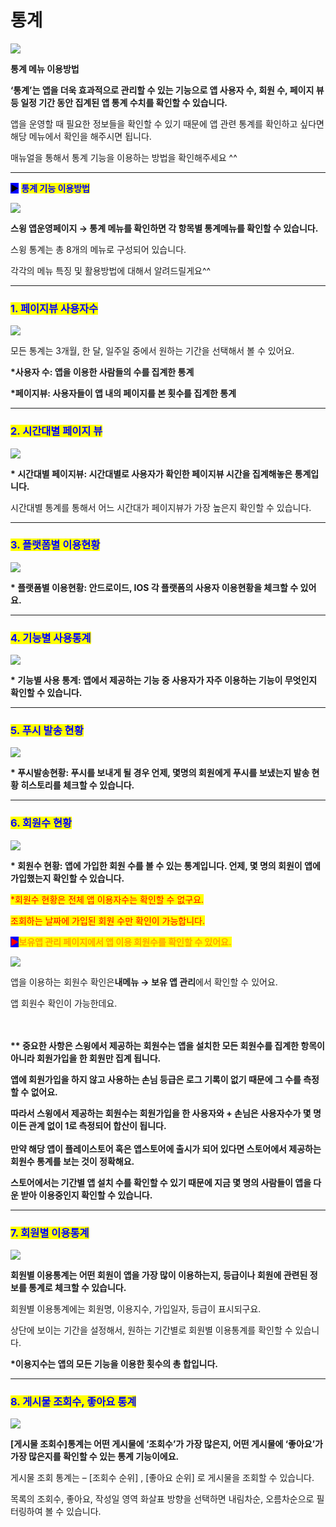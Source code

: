 # 통계

![](https://wp.swing2app.co.kr/wp-content/uploads/2018/10/%ED%86%B5%EA%B3%84%EC%A0%9C%EB%AA%A91.png)

**통계 메뉴 이용방법**

**‘통계’는 앱을 더욱 효과적으로 관리할 수 있는 기능으로 앱 사용자 수, 회원 수, 페이지 뷰 등 일정 기간 동안 집계된 앱 통계 수치를 확인할 수 있습니다.**

앱을 운영할 때 필요한 정보들을 확인할 수 있기 때문에 앱 관련 통계를 확인하고 싶다면 해당 메뉴에서 확인을 해주시면 됩니다.

매뉴얼을 통해서 통계 기능을 이용하는 방법을 확인해주세요 ^^

***

<mark style="background-color:blue;">**▶**</mark> <mark style="color:blue;">**통계 기능 이용방법**</mark>

![](https://wp.swing2app.co.kr/wp-content/uploads/2018/10/%ED%86%B5%EA%B3%84.png)

**스윙 앱운영페이지 → 통계 메뉴를 확인하면 각 항목별 통계메뉴를 확인할 수 있습니다.**&#x20;

스윙 통계는 총 8개의 메뉴로 구성되어 있습니다. &#x20;

각각의 메뉴 특징 및 활용방법에 대해서 알려드릴게요^^

***

### <mark style="color:blue;">**1. 페이지뷰 사용자수**</mark>

![](https://wp.swing2app.co.kr/wp-content/uploads/2018/10/%ED%86%B5%EA%B3%842.png)

모든 통계는 3개월, 한 달, 일주일 중에서 원하는 기간을 선택해서 볼 수 있어요.

**\*사용자 수: 앱을 이용한 사람들의 수를 집계한 통계**

**\*페이지뷰: 사용자들이 앱 내의 페이지를 본 횟수를 집계한 통계**

***

### <mark style="color:blue;">**2. 시간대별 페이지 뷰**</mark>

![](https://wp.swing2app.co.kr/wp-content/uploads/2018/10/%ED%86%B5%EA%B3%843.png)

**\* 시간대별 페이지뷰: 시간대별로 사용자가 확인한 페이지뷰 시간을 집계해놓은 통계입니다.**&#x20;

시간대별 통계를 통해서 어느 시간대가 페이지뷰가 가장 높은지 확인할 수 있습니다.

***

### <mark style="color:blue;">**3. 플랫폼별 이용현황**</mark>

![](https://wp.swing2app.co.kr/wp-content/uploads/2018/10/%ED%86%B5%EA%B3%84\_4.png)

**\* 플랫폼별 이용현황: 안드로이드, IOS 각 플랫폼의 사용자 이용현황을 체크할 수 있어요.**

***

### <mark style="color:blue;">**4. 기능별 사용통계**</mark>

![](https://wp.swing2app.co.kr/wp-content/uploads/2018/10/%EA%B8%B0%EB%8A%A5%EB%B3%84%EC%82%AC%EC%9A%A9%ED%86%B5%EA%B3%84.png)

**\* 기능별 사용 통계: 앱에서 제공하는 기능 중 사용자가 자주 이용하는 기능이 무엇인지 확인할 수 있습니다.**

***

### <mark style="color:blue;">**5. 푸시 발송 현황**</mark>

![](https://wp.swing2app.co.kr/wp-content/uploads/2018/10/%ED%91%B8%EC%8B%9C%EB%B0%9C%EC%86%A1%ED%86%B5%EA%B3%84.png)

**\* 푸시발송현황: 푸시를 보내게 될 경우 언제, 몇명의 회원에게 푸시를 보냈는지 발송 현황 히스토리를 체크할 수 있습니다.**

***

### <mark style="color:blue;">**6. 회원수 현황**</mark>

![](https://wp.swing2app.co.kr/wp-content/uploads/2018/10/%ED%86%B5%EA%B3%847.png)

**\* 회원수 현황: 앱에 가입한 회원 수를 볼 수 있는 통계입니다.  언제, 몇 명의 회원이 앱에 가입했는지 확인할 수 있습니다.** &#x20;

<mark style="color:red;">\*회원수 현황은 전체 앱 이용자수는 확인할 수 없구요.</mark>&#x20;

<mark style="color:red;">조회하는 날짜에 가입된 회원 수만 확인이 가능합니다.</mark> &#x20;



<mark style="color:red;background-color:blue;">**▶**</mark><mark style="color:orange;">**보유앱 관리 페이지에서 앱 이용 회원수를 확인할 수 있어요.**</mark>

![](https://wp.swing2app.co.kr/wp-content/uploads/2018/10/%ED%9A%8C%EC%9B%90%EC%88%98%ED%86%B5%EA%B3%84-1.png)

앱을 이용하는 회원수 확인은**내메뉴 → 보유 앱 관리**에서 확인할 수 있어요.

앱 회원수 확인이 가능한데요.

\
\
**\*\* 중요한 사항은 스윙에서 제공하는 회원수는 앱을 설치한 모든 회원수를 집계한 항목이 아니라 회원가입을 한 회원만 집계 됩니다.**

**앱에 회원가입을 하지 않고 사용하는 손님 등급은 로그 기록이 없기 때문에 그 수를 측정할 수 없어요.**

**따라서 스윙에서 제공하는 회원수는 회원가입을 한 사용자와 + 손님은 사용자수가 몇 명이든 관계 없이 1로 측정되어 합산이 됩니다.**\
\
**만약 해당 앱이 플레이스토어 혹은 앱스토어에 출시가 되어 있다면 스토어에서 제공하는 회원수 통계를 보는 것이 정확해요.**

**스토어에서는 기간별 앱 설치 수를 확인할 수 있기 때문에 지금 몇 명의 사람들이 앱을 다운 받아 이용중인지 확인할 수 있습니다.**

***

### <mark style="color:blue;">**7. 회원별 이용통계**</mark>

![](https://wp.swing2app.co.kr/wp-content/uploads/2018/10/%ED%86%B5%EA%B3%84%EC%B6%94%EA%B0%801.png)

**회원별 이용통계는 어떤 회원이 앱을 가장 많이 이용하는지, 등급이나 회원에 관련된 정보를 통계로 체크할 수 있습니다.**

회원별 이용통계에는 회원명, 이용지수, 가입일자, 등급이 표시되구요.

상단에 보이는 기간을 설정해서, 원하는 기간별로 회원별 이용통계를 확인할 수 있습니다.

**\*이용지수는 앱의 모든 기능을 이용한 횟수의 총 합입니다.**

***

### <mark style="color:blue;">**8. 게시물 조회수, 좋아요 통계**</mark>

![](https://wp.swing2app.co.kr/wp-content/uploads/2018/10/%ED%86%B5%EA%B3%84%EC%B6%94%EA%B0%802.png)

**\[게시물 조회수]통계는 어떤 게시물에 ‘조회수’가 가장 많은지, 어떤 게시물에 ‘좋아요’가 가장 많은지를 확인할 수 있는 통계 기능이에요.**

게시물 조회 통계는 – \[조회수 순위] , \[좋아요 순위] 로 게시물을 조회할 수 있습니다.

목록의 조회수, 좋아요, 작성일 영역 화살표 방향을 선택하면 내림차순, 오름차순으로 필터링하여 볼 수 있습니다.
